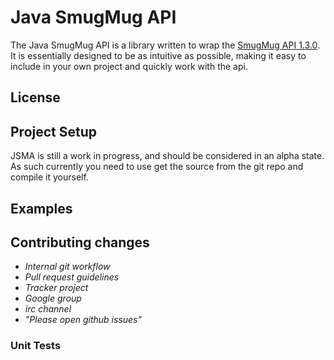 # Java SmugMug API

The Java SmugMug API is a library written to wrap the [SmugMug API 1.3.0](http://wiki.smugmug.net/display/API/API+1.3.0). It is essentially designed to be as intuitive as possible, making it easy to include in your own project and quickly work with the api. 

## License


## Project Setup

JSMA is still a work in progress, and should be considered in an alpha state. As such currently you need to use get the source from the git repo and compile it yourself.

## Examples

## Contributing changes

- _Internal git workflow_
- _Pull request guidelines_
- _Tracker project_
- _Google group_
- _irc channel_
- _"Please open github issues"_

### Unit Tests